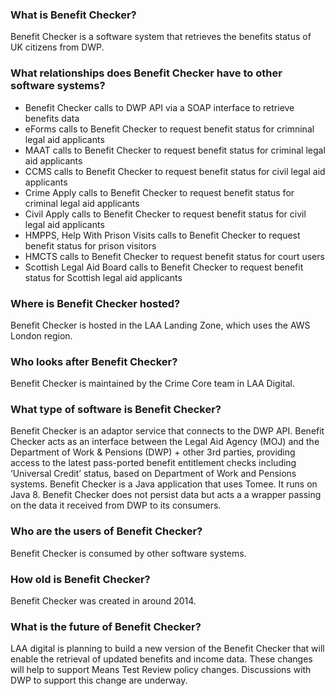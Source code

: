 ### What is Benefit Checker?
Benefit Checker is a software system that retrieves the benefits status of UK citizens from DWP.

### What relationships does Benefit Checker have to other software systems?
- Benefit Checker calls to DWP API via a SOAP interface to retrieve benefits data
- eForms calls to Benefit Checker to request benefit status for crimninal legal aid applicants
- MAAT calls to Benefit Checker to request benefit status for criminal legal aid applicants
- CCMS calls to Benefit Checker to request benefit status for civil legal aid applicants
- Crime Apply calls to Benefit Checker to request benefit status for criminal legal aid applicants
- Civil Apply calls to Benefit Checker to request benefit status for civil legal aid applicants
- HMPPS, Help With Prison Visits calls to Benefit Checker to request benefit status for prison visitors
- HMCTS calls to Benefit Checker to request benefit status for court users
- Scottish Legal Aid Board calls to Benefit Checker to request benefit status for Scottish legal aid applicants

### Where is Benefit Checker hosted?
Benefit Checker is hosted in the LAA Landing Zone, which uses the AWS London region.

### Who looks after Benefit Checker?
Benefit Checker is maintained by the Crime Core team in LAA Digital.

### What type of software is Benefit Checker?
Benefit Checker is an adaptor service that connects to the DWP API. Benefit Checker acts as an interface between the Legal Aid Agency (MOJ) and the Department of Work & Pensions (DWP) + other 3rd parties, providing access to the latest pass-ported benefit entitlement checks including ‘Universal Credit’ status, based on Department of Work and Pensions systems. Benefit Checker is a Java application that uses Tomee. It runs on Java 8. Benefit Checker does not persist data but acts a a wrapper passing on the data it received from DWP to its consumers.

### Who are the users of Benefit Checker?
Benefit Checker is consumed by other software systems.

### How old is Benefit Checker?
Benefit Checker was created in around 2014.

### What is the future of Benefit Checker?
LAA digital is planning to build a new version of the Benefit Checker that will enable the retrieval of updated benefits and income data. These changes will help to support Means Test Review policy changes. Discussions with DWP to support this change are underway.
